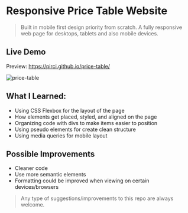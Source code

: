 # Responsive Price Table Website

> Built in mobile first design priority from scratch. A fully responsive web page for desktops, tablets and also mobile devices.


## Live Demo

Preview:  https://pirci.github.io/price-table/

![price-table](demo.gif)


## What I Learned:

- Using CSS Flexbox for the layout of the page
- How elements get placed, styled, and aligned on the page
- Organizing code with divs to make items easier to position
- Using pseudo elements for create clean structure
- Using media queries for mobile layout


## Possible Improvements

- Cleaner code
- Use more semantic elements
- Formatting could be improved when viewing on certain devices/browsers

> Any type of suggestions/improvements to this repo are always welcome.
